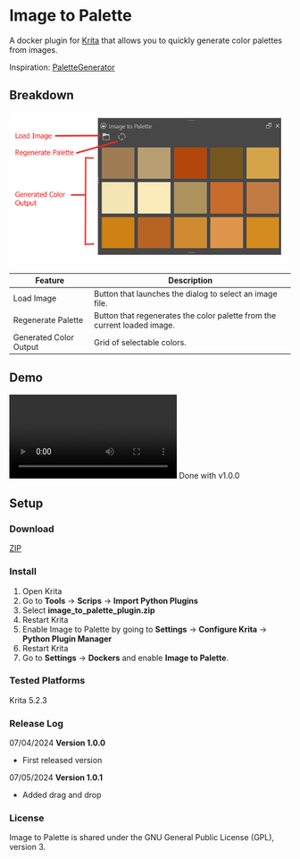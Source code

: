 # Image to Palette
A docker plugin for [Krita](https://krita.org/en/) that allows you to quickly generate color palettes from images.

Inspiration: [PaletteGenerator](https://github.com/kaichi1342/PaletteGenerator?tab=readme-ov-file)

## Breakdown
<img src="screenshots\interfaceBreakdown.png" width="500"></img>

| Feature | Description |
| ----------- | ----------- |
| Load Image | Button that launches the dialog to select an image file. |
| Regenerate Palette | Button that regenerates the color palette from the current loaded image. |
| Generated Color Output | Grid of selectable colors. |

## Demo
<video src="screenshots\demo.mp4" controls></video>
Done with v1.0.0

## Setup

### Download
[ZIP](https://github.com/meredithscott131/ImageToPalette/archive/refs/heads/main.zip)

### Install
1. Open Krita
2. Go to **Tools** &#8594; **Scrips** &#8594; **Import Python Plugins**
3. Select **image_to_palette_plugin.zip**
4. Restart Krita
5. Enable Image to Palette by going to **Settings** &#8594; **Configure Krita** &#8594; **Python Plugin Manager**
6. Restart Krita
7. Go to **Settings** &#8594; **Dockers** and enable **Image to Palette**. 

### Tested Platforms
Krita 5.2.3

### Release Log
07/04/2024 **Version 1.0.0**
- First released version

07/05/2024 **Version 1.0.1**
- Added drag and drop

### License
Image to Palette is shared under the GNU General Public License (GPL), version 3.